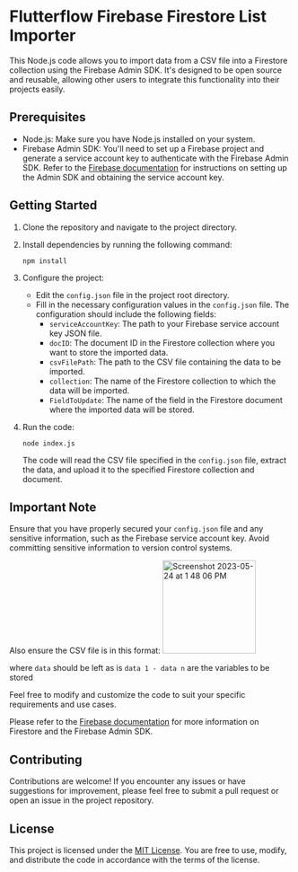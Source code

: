 # Flutterflow Firebase Firestore List<any> Importer

This Node.js code allows you to import data from a CSV file into a Firestore collection using the Firebase Admin SDK. It's designed to be open source and reusable, allowing other users to integrate this functionality into their projects easily.

## Prerequisites

- Node.js: Make sure you have Node.js installed on your system.
- Firebase Admin SDK: You'll need to set up a Firebase project and generate a service account key to authenticate with the Firebase Admin SDK. Refer to the [Firebase documentation](https://firebase.google.com/docs/admin/setup) for instructions on setting up the Admin SDK and obtaining the service account key.

## Getting Started

1. Clone the repository and navigate to the project directory.

2. Install dependencies by running the following command:
   ```shell
   npm install
   ```

3. Configure the project:
   - Edit the `config.json` file in the project root directory.
   - Fill in the necessary configuration values in the `config.json` file. The configuration should include the following fields:
     - `serviceAccountKey`: The path to your Firebase service account key JSON file.
     - `docID`: The document ID in the Firestore collection where you want to store the imported data.
     - `csvFilePath`: The path to the CSV file containing the data to be imported.
     - `collection`: The name of the Firestore collection to which the data will be imported.
     - `FieldToUpdate`: The name of the field in the Firestore document where the imported data will be stored.

4. Run the code:
   ```shell
   node index.js
   ```

   The code will read the CSV file specified in the `config.json` file, extract the data, and upload it to the specified Firestore collection and document.

## Important Note

Ensure that you have properly secured your `config.json` file and any sensitive information, such as the Firebase service account key. Avoid committing sensitive information to version control systems.
   
Also ensure the CSV file is in this format:
<img width="166" alt="Screenshot 2023-05-24 at 1 48 06 PM" src="https://github.com/Anjie167/FlutterFlow_List_Importer/assets/92726417/209e9811-be5e-4d43-be23-331792586770">
   
   
   
   
  
   
where `data` should be left as is 
      `data 1 - data n` are the variables to be stored

Feel free to modify and customize the code to suit your specific requirements and use cases.

Please refer to the [Firebase documentation](https://firebase.google.com/docs/firestore) for more information on Firestore and the Firebase Admin SDK.

## Contributing

Contributions are welcome! If you encounter any issues or have suggestions for improvement, please feel free to submit a pull request or open an issue in the project repository.

## License

This project is licensed under the [MIT License](https://opensource.org/licenses/MIT). You are free to use, modify, and distribute the code in accordance with the terms of the license.
